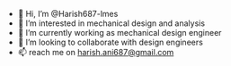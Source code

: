 - 👋 Hi, I’m @Harish687-lmes
- 👀 I’m interested in mechanical design and analysis
- 🌱 I’m currently working as mechanical design engineer
- 💞️ I’m looking to collaborate with design engineers
- 📫 reach me on harish.ani687@gmail.com

<!---
Harish687-lmes/Harish687-lmes is a ✨ special ✨ repository because its `README.md` (this file) appears on your GitHub profile.
You can click the Preview link to take a look at your changes.
--->
